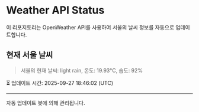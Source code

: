 
# Weather API Status

이 리포지토리는 OpenWeather API를 사용하여 서울의 날씨 정보를 자동으로 업데이트합니다.

## 현재 서울 날씨
> 서울의 현재 날씨: light rain, 온도: 19.93°C, 습도: 92%

⏳ 업데이트 시간: 2025-09-27 18:46:02 (UTC)

---
자동 업데이트 봇에 의해 관리됩니다.

